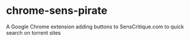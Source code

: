 chrome-sens-pirate
==================

A Google Chrome extension adding buttons to SensCritique.com to quick search on torrent sites
